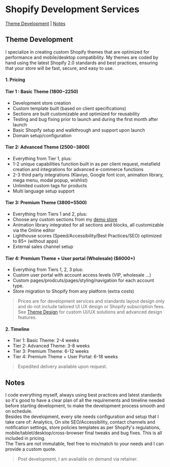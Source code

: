 # Shopify Development Services

[Theme Development](#theme-development) | 
[Notes](#notes)


## Theme Development

I specialize in creating custom Shopify themes that are optimized for performance and mobile/desktop compatibility. My themes are coded by hand using the latest Shopify 2.0 standards and best practices, ensuring that your store will be fast, secure, and easy to use.

#### 1. Pricing

#### Tier 1 : Basic Theme ($1800-$2250)
- Development store creation  
- Custom template built (based on client specifications)  
- Sections are built customizable and optimized for reusability  
- Testing and bug fixing prior to launch and during the first month after launch  
- Basic Shopify setup and walkthrough and support upon launch  
- Domain setup/configuration  

#### Tier 2: Advanced Theme ($2500-$3800)
- Everything from Tier 1, plus:  
- 1-2 unique capabilities function built in as per client request, metafield creation and integrations for advanced e-commerce functions  
- 2-3 third party integrations (Klaviyo, Google font icon, animation library, mega menu, modal popup, wishlist)  
- Unlimited custom tags for products  
- Multi language setup support  

#### Tier 3: Premium Theme ($3800+$5500)
- Everything from Tiers 1 and 2, plus:  
- Choose any custom sections from my [demo store](https://thecoolagency.store/)
- Animation library integrated for all sections and blocks, all customizable via the Online editor  
- Lighthouse scores (Speed/Accessibility/Best Practices/SEO) optimized to 85+ (without apps)
- External sales channel setup

#### Tier 4: Premium Theme + User portal (Wholesale) ($6000+)
- Everything from Tiers 1, 2, 3 plus:  
- Custom user portal with account access levels (VIP, wholesale ...)
- Custom pages/prodcuts/pages/styling/navigation for each account type.
- Store migration to Shopify from any platform (extra costs)

> Prices are for development services and standards layout design only and do not include tailored UI UX design or Shopify subscription fees. See [Theme Design](#theme-design) for custom UI/UX solutions and advanced design features.

#### 2. Timeline

- Tier 1: Basic Theme: 2-4 weeks  
- Tier 2: Advanced Theme: 3-8 weeks  
- Tier 3: Premium Theme: 6-12 weeks  
- Tier 4: Premium Theme + User Portal: 6-18 weeks  

> Expedited delivery available upon request.

## Notes

I code everything myself, always using best practices and latest standards so it's good to have a clear plan of all the requirements and timeline needed before starting development, to make the development process smooth and on schedule.  
Besides the development, every site needs configuration and setup that I take care of: Analytics, On site SEO/Accessibility, contact channels and notification settings, store policies templates as per Shopify's regulations, mobile/tablet/desktop/cross-browser final tweaks and bug fixes. This is all included in pricing.  
The Tiers are not immutable, feel free to mix/match to your needs and I can provide a custom quote.

> Post development, I am available on demand via retainer.

